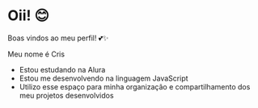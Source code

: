# Oii! 😊


Boas vindos ao meu perfil! 💕✨

Meu nome é Cris

* Estou estudando na Alura
* Estou me desenvolvendo na linguagem JavaScript
* Utilizo esse espaço para minha organização e compartilhamento dos meu projetos desenvolvidos
